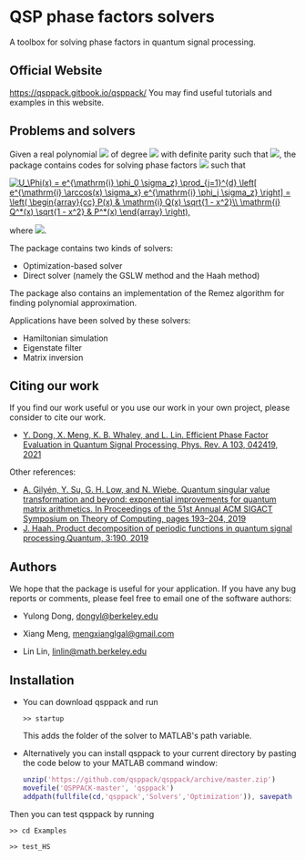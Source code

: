 

# QSP phase factors solvers  

A toolbox for solving phase factors in quantum signal processing.

## Official Website
https://qsppack.gitbook.io/qsppack/
You may find useful tutorials and examples in this website.

## Problems and solvers

Given a real polynomial <img src="http://chart.googleapis.com/chart?cht=tx&chl= f" style="border:none;"> of degree <img src="http://chart.googleapis.com/chart?cht=tx&chl= d" style="border:none;"> with definite parity such that <img src="http://chart.googleapis.com/chart?cht=tx&chl= |f(x)| \le 1, x\in[-1,1]" style="border:none;">, the package contains codes for solving phase factors <img src="http://chart.googleapis.com/chart?cht=tx&chl= \Phi=(\phi_0,\dots,\phi_d)" style="border:none;"> such that

<a href="https://www.codecogs.com/eqnedit.php?latex=U_\Phi(x)&space;=&space;e^{\mathrm{i}&space;\phi_0&space;\sigma_z}&space;\prod_{j=1}^{d}&space;\left[&space;e^{\mathrm{i}&space;\arccos(x)&space;\sigma_x}&space;e^{\mathrm{i}&space;\phi_j&space;\sigma_z}&space;\right]&space;=&space;\left(&space;\begin{array}{cc}&space;P(x)&space;&&space;\mathrm{i}&space;Q(x)&space;\sqrt{1&space;-&space;x^2}\\&space;\mathrm{i}&space;Q^*(x)&space;\sqrt{1&space;-&space;x^2}&space;&&space;P^*(x)&space;\end{array}&space;\right)," target="_blank"><img src="https://latex.codecogs.com/gif.latex?U_\Phi(x)&space;=&space;e^{\mathrm{i}&space;\phi_0&space;\sigma_z}&space;\prod_{j=1}^{d}&space;\left[&space;e^{\mathrm{i}&space;\arccos(x)&space;\sigma_x}&space;e^{\mathrm{i}&space;\phi_j&space;\sigma_z}&space;\right]&space;=&space;\left(&space;\begin{array}{cc}&space;P(x)&space;&&space;\mathrm{i}&space;Q(x)&space;\sqrt{1&space;-&space;x^2}\\&space;\mathrm{i}&space;Q^*(x)&space;\sqrt{1&space;-&space;x^2}&space;&&space;P^*(x)&space;\end{array}&space;\right)," title="U_\Phi(x) = e^{\mathrm{i} \phi_0 \sigma_z} \prod_{j=1}^{d} \left[ e^{\mathrm{i} \arccos(x) \sigma_x} e^{\mathrm{i} \phi_j \sigma_z} \right] = \left( \begin{array}{cc} P(x) & \mathrm{i} Q(x) \sqrt{1 - x^2}\\ \mathrm{i} Q^*(x) \sqrt{1 - x^2} & P^*(x) \end{array} \right)," /></a>

where <img src="http://chart.googleapis.com/chart?cht=tx&chl= P_{\mathrm{Re}}=f" style="border:none;">.

The package contains two kinds of solvers:

- Optimization-based solver 
- Direct solver (namely the GSLW method and the Haah method)

The package also contains an implementation of the Remez algorithm for finding polynomial approximation.

Applications have been solved by these solvers:

- Hamiltonian simulation
- Eigenstate filter
- Matrix inversion

## Citing our work

If you find our work useful or you use our work in your own project, please consider to cite our work.

- [Y. Dong, X. Meng, K. B. Whaley, and L. Lin. Efficient Phase Factor Evaluation in Quantum Signal Processing, Phys. Rev. A 103, 042419, 2021](https://arxiv.org/abs/2002.11649)

Other references: 

- [A. Gilyén, Y. Su, G. H. Low, and N. Wiebe. Quantum singular value transformation and beyond: exponential improvements for quantum matrix arithmetics. In Proceedings of the 51st Annual ACM SIGACT Symposium on Theory of Computing, pages 193–204, 2019](https://dl.acm.org/doi/10.1145/3313276.3316366)
- [J. Haah. Product decomposition of periodic functions in quantum signal processing.Quantum, 3:190, 2019](https://quantum-journal.org/papers/q-2019-10-07-190/)



##  Authors

We hope that the package is useful for your application. If you have any bug reports or comments, please feel free to email one of the software authors:

* Yulong Dong, dongyl@berkeley.edu

* Xiang Meng, mengxianglgal@gmail.com

* Lin Lin, linlin@math.berkeley.edu

  

## Installation

- You can download qsppack and run

	`>> startup`

	This adds the folder of the solver to MATLAB's path variable.

- Alternatively you can install qsppack to your current directory by pasting the code below to your MATLAB command window:

    ```matlab
    unzip('https://github.com/qsppack/qsppack/archive/master.zip')
    movefile('QSPPACK-master', 'qsppack')
    addpath(fullfile(cd,'qsppack','Solvers','Optimization')), savepath
    ```

Then you can test qsppack by running

`>> cd Examples`

`>> test_HS`



